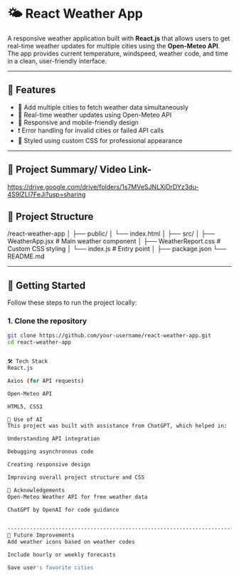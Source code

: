 # 🌤 React Weather App

A responsive weather application built with **React.js** that allows users to get real-time weather updates for multiple cities using the **Open-Meteo API**. The app provides current temperature, windspeed, weather code, and time in a clean, user-friendly interface.

---

## 🧠 Features

- 🌆 Add multiple cities to fetch weather data simultaneously  
- 📡 Real-time weather updates using Open-Meteo API  
- 📱 Responsive and mobile-friendly design  
- ❗ Error handling for invalid cities or failed API calls  
- 🎨 Styled using custom CSS for professional appearance  

---
## 📁 Project Summary/ Video Link-

https://drive.google.com/drive/folders/1s7MVeSJNLXjDrDYz3du-4S9lZLI7FeJi?usp=sharing


## 📁 Project Structure

/react-weather-app
│
├── public/
│ └── index.html
│
├── src/
│ ├── WeatherApp.jsx # Main weather component
│ ├── WeatherReport.css # Custom CSS styling
│ └── index.js # Entry point
│
├── package.json
└── README.md

 



---

## 🚀 Getting Started

Follow these steps to run the project locally:

### 1. Clone the repository

```bash
git clone https://github.com/your-username/react-weather-app.git
cd react-weather-app


🛠️ Tech Stack
React.js

Axios (for API requests)

Open-Meteo API

HTML5, CSS3

🤖 Use of AI
This project was built with assistance from ChatGPT, which helped in:

Understanding API integration

Debugging asynchronous code

Creating responsive design

Improving overall project structure and CSS

🙌 Acknowledgements
Open-Meteo Weather API for free weather data

ChatGPT by OpenAI for code guidance


--------------------------------------------------------------------------------------
📌 Future Improvements
Add weather icons based on weather codes

Include hourly or weekly forecasts

Save user's favorite cities

